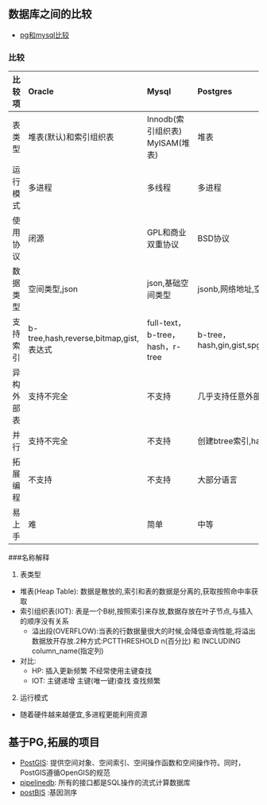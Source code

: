 ## 数据库之间的比较

- [pg和mysql比较](https://www.biaodianfu.com/mysql-vs-postgresql.html)

 
 ### 比较
 
 |比较项|Oracle|Mysql|Postgres|
 |---|:---|:---|:---|
 |表类型|堆表(默认)和索引组织表|Innodb(索引组织表) MyISAM(堆表)|堆表|
 |运行模式|多进程|多线程|多进程|
 |使用协议|闭源|GPL和商业双重协议|BSD协议|
 |数据类型|空间类型,json|json,基础空间类型|jsonb,网络地址,空间类型,全文检索等|
 |支持索引|b-tree,hash,reverse,bitmap,gist,表达式|full-text，b-tree，hash，r-tree|b-tree，hash,gin,gist,spgist,brin,bloom,rum,zombodb|
 |异构外部表|支持不完全|不支持|几乎支持任意外部数据源（FDW方式）|
 |并行|支持不完全|不支持|创建btree索引,hash join,扫描分区表|
 |拓展编程|不支持|不支持|大部分语言|
 |易上手|难|简单|中等|
 
 
 ###名称解释
 1. 表类型
 - 堆表(Heap Table): 数据是散放的,索引和表的数据是分离的,获取按照命中率获取
 - 索引组织表(IOT): 表是一个B树,按照索引来存放,数据存放在叶子节点,与插入的顺序没有关系
     - 溢出段(OVERFLOW):当表的行数据量很大的时候,会降低查询性能,将溢出数据放开存放.2种方式:PCTTHRESHOLD n(百分比) 和 INCLUDING column_name(指定列)
 - 对比:
     - HP: 插入更新频繁 不经常使用主键查找
     - IOT: 主键递增  主键(唯一键)查找 查找频繁
 2. 运行模式
 - 随着硬件越来越便宜,多进程更能利用资源
 
 
 ## 基于PG,拓展的项目
 - [PostGIS](http://www.postgis.org/): 提供空间对象、空间索引、空间操作函数和空间操作符。同时，PostGIS遵循OpenGIS的规范
 - [pipelinedb](https://www.pipelinedb.com/): 所有的接口都是SQL操作的流式计算数据库
 - [postBIS](https://colab.mpi-bremen.de/postbis/svn/trunk/) :基因测序
 
 
 